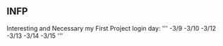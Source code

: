 ## INFP
Interesting and Necessary my First Project
login day:
'''
-3/9
-3/10
-3/12
-3/13
-3/14
-3/15
'''
